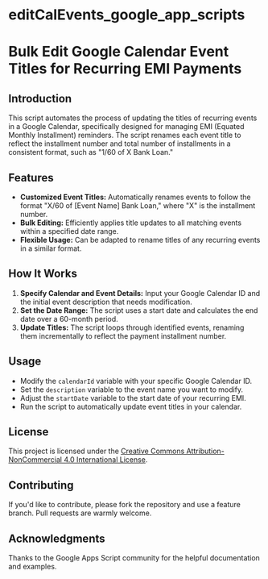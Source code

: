 # editCalEvents_google_app_scripts
# Bulk Edit Google Calendar Event Titles for Recurring EMI Payments

## Introduction
This script automates the process of updating the titles of recurring events in a Google Calendar, specifically designed for managing EMI (Equated Monthly Installment) reminders. The script renames each event title to reflect the installment number and total number of installments in a consistent format, such as "1/60 of X Bank Loan."

## Features
- **Customized Event Titles:** Automatically renames events to follow the format "X/60 of [Event Name] Bank Loan," where "X" is the installment number.
- **Bulk Editing:** Efficiently applies title updates to all matching events within a specified date range.
- **Flexible Usage:** Can be adapted to rename titles of any recurring events in a similar format.

## How It Works
1. **Specify Calendar and Event Details:** Input your Google Calendar ID and the initial event description that needs modification.
2. **Set the Date Range:** The script uses a start date and calculates the end date over a 60-month period.
3. **Update Titles:** The script loops through identified events, renaming them incrementally to reflect the payment installment number.

## Usage
- Modify the `calendarId` variable with your specific Google Calendar ID.
- Set the `description` variable to the event name you want to modify.
- Adjust the `startDate` variable to the start date of your recurring EMI.
- Run the script to automatically update event titles in your calendar.

## License
This project is licensed under the [Creative Commons Attribution-NonCommercial 4.0 International License](https://creativecommons.org/licenses/by-nc/4.0/).

## Contributing
If you'd like to contribute, please fork the repository and use a feature branch. Pull requests are warmly welcome.

## Acknowledgments
Thanks to the Google Apps Script community for the helpful documentation and examples.
